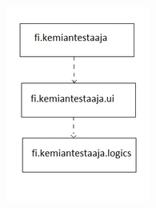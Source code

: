 
![arkkitehtuuri1.jpg](https://github.com/Deca89/ot-harjoitustyo/blob/master/dokumentaatio/kuvat/arkkitehtuuri1.jpg)
